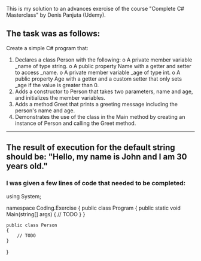 This is my solution to an advances exercise of the course "Complete C# Masterclass" by Denis Panjuta (Udemy). 

## The task was as follows: ##
  Create a simple C# program that:
  1.	Declares a class Person with the following:
      o	A private member variable _name of type string.
      o	A public property Name with a getter and setter to access _name.
      o	A private member variable _age of type int.
      o	A public property Age with a getter and a custom setter that only sets _age if the value is greater than 0.
  2.	Adds a constructor to Person that takes two parameters, name and age, and initializes the member variables.
  3.	Adds a method Greet that prints a greeting message including the person's name and age.
  4.	Demonstrates the use of the class in the Main method by creating an instance of Person and calling the Greet method.
----
The result of execution for the default string should be:
  "Hello, my name is John and I am 30 years old."
----


### I was given a few lines of code that needed to be completed: ###

using System;

namespace Coding.Exercise
{
    public class Program
    {
        public static void Main(string[] args)
        {
            // TODO
        }
    }

    public class Person
    {
        // TODO
    }
}


